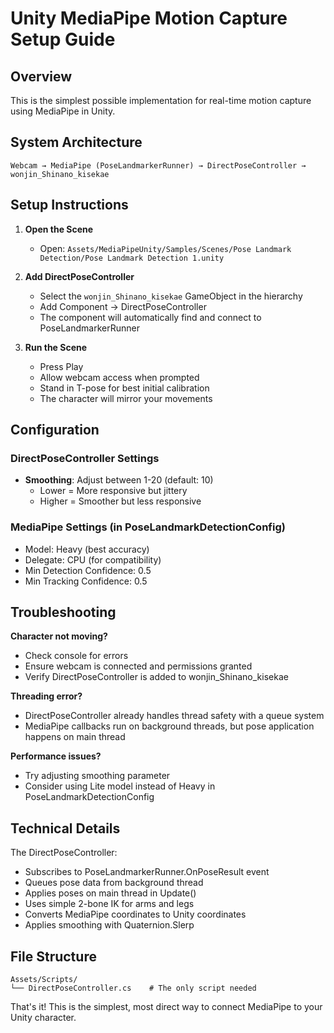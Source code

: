# Unity MediaPipe Motion Capture Setup Guide

## Overview
This is the simplest possible implementation for real-time motion capture using MediaPipe in Unity.

## System Architecture
```
Webcam → MediaPipe (PoseLandmarkerRunner) → DirectPoseController → wonjin_Shinano_kisekae
```

## Setup Instructions

1. **Open the Scene**
   - Open: `Assets/MediaPipeUnity/Samples/Scenes/Pose Landmark Detection/Pose Landmark Detection 1.unity`

2. **Add DirectPoseController**
   - Select the `wonjin_Shinano_kisekae` GameObject in the hierarchy
   - Add Component → DirectPoseController
   - The component will automatically find and connect to PoseLandmarkerRunner

3. **Run the Scene**
   - Press Play
   - Allow webcam access when prompted
   - Stand in T-pose for best initial calibration
   - The character will mirror your movements

## Configuration

### DirectPoseController Settings
- **Smoothing**: Adjust between 1-20 (default: 10)
  - Lower = More responsive but jittery
  - Higher = Smoother but less responsive

### MediaPipe Settings (in PoseLandmarkDetectionConfig)
- Model: Heavy (best accuracy)
- Delegate: CPU (for compatibility)
- Min Detection Confidence: 0.5
- Min Tracking Confidence: 0.5

## Troubleshooting

**Character not moving?**
- Check console for errors
- Ensure webcam is connected and permissions granted
- Verify DirectPoseController is added to wonjin_Shinano_kisekae

**Threading error?**
- DirectPoseController already handles thread safety with a queue system
- MediaPipe callbacks run on background threads, but pose application happens on main thread

**Performance issues?**
- Try adjusting smoothing parameter
- Consider using Lite model instead of Heavy in PoseLandmarkDetectionConfig

## Technical Details

The DirectPoseController:
- Subscribes to PoseLandmarkerRunner.OnPoseResult event
- Queues pose data from background thread
- Applies poses on main thread in Update()
- Uses simple 2-bone IK for arms and legs
- Converts MediaPipe coordinates to Unity coordinates
- Applies smoothing with Quaternion.Slerp

## File Structure
```
Assets/Scripts/
└── DirectPoseController.cs    # The only script needed
```

That's it! This is the simplest, most direct way to connect MediaPipe to your Unity character. 